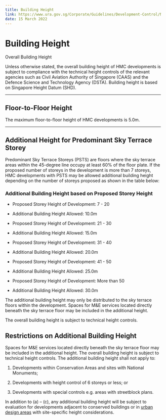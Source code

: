 ```yaml
---
title: Building Height
link: https://www.ura.gov.sg/Corporate/Guidelines/Development-Control/Non-Residential/HMC/Height
date: 15 March 2022
---
```


# Building Height



Overall Building Height



Unless otherwise stated, the overall building height of HMC developments is subject to compliance with the technical height controls of the relevant agencies such as Civil Aviation Authority of Singapore (CAAS) and the Defence Science and Technology Agency (DSTA). Building height is based on Singapore Height Datum (SHD).



---



## Floor-to-Floor Height



The maximum floor-to-floor height of HMC developments is 5.0m.



---



## Additional Height for Predominant Sky Terrace Storey



Predominant Sky Terrace Storeys (PSTS) are floors where the sky terrace areas within the 45-degree line occupy at least 60% of the floor plate. If the proposed number of storeys in the development is more than 7 storeys, HMC developments with PSTS may be allowed additional building height depending on the number of storeys proposed as shown in the table below:



### Additional Building Height based on Proposed Storey Height



- Proposed Storey Height of Development: 7 - 20

- Additional Building Height Allowed: 10.0m



- Proposed Storey Height of Development: 21 - 30

- Additional Building Height Allowed: 15.0m



- Proposed Storey Height of Development: 31 - 40

- Additional Building Height Allowed: 20.0m



- Proposed Storey Height of Development: 41 - 50

- Additional Building Height Allowed: 25.0m



- Proposed Storey Height of Development: More than 50

- Additional Building Height Allowed: 30.0m



The additional building height may only be distributed to the sky terrace floors within the development. Spaces for M&E services located directly beneath the sky terrace floor may be included in the additional height.



The overall building height is subject to technical height controls.



## Restrictions on Additional Building Height



Spaces for M&E services located directly beneath the sky terrace floor may be included in the additional height. The overall building height is subject to technical height controls. The additional building height shall not apply to:



1. Developments within Conservation Areas and sites with National Monuments;

2. Developments with height control of 6 storeys or less; or

3. Developments with special controls e.g. areas with streetblock plans.



In addition to (a) – (c), any additional building height will be subject to evaluation for developments adjacent to conserved buildings or in [urban design areas](https://www.ura.gov.sg/Corporate/Guidelines/Urban-Design) with site-specific height considerations.




